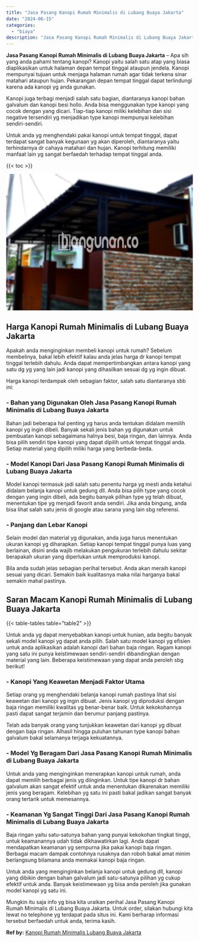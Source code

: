 ```yaml
---
title: "Jasa Pasang Kanopi Rumah Minimalis di Lubang Buaya Jakarta"
date: "2024-06-15"
categories: 
  - "biaya"
description: "Jasa Pasang Kanopi Rumah Minimalis di Lubang Buaya Jakarta. Mungkin itu saja info yg bisa kita uraikan perihal Jasa Pasang Kanopi Rumah Minimalis di Lubang B..."
---
```


**Jasa Pasang Kanopi Rumah Minimalis di Lubang Buaya Jakarta** – Apa sih yang anda pahami tentang kanopi? Kanopi yaitu salah satu atap yang biasa diaplikasikan untuk halaman depan tempat tinggal ataupun jendela. Kanopi mempunyai tujuan untuk menjaga halaman rumah agar tidak terkena sinar matahari ataupun hujan. Pekarangan depan tempat tinggal dapat terlindungi karena ada kanopi yg anda gunakan.

Kanopi juga terbagi menjadi salah satu bagian, diantaranya kanopi bahan galvalum dan kanopi besi hollo. Anda bisa menggunakan type kanopi yang cocok dengan yang dicari. Tiap-tiap kanopi miliki kelebihan dan sisi negative tersendiri yg menjadikan type kanopi mempunyai kelebihan sendiri-sendiri.

Untuk anda yg menghendaki pakai kanopi untuk tempat tinggal, dapat terdapat sangat banyak kegunaan yg akan diperoleh, diantaranya yaitu terhindarnya dr cahaya matahari dan hujan. Kanopi terhitung memiliki manfaat lain yg sangat berfaedah terhadap tempat tinggal anda.

{{< toc >}}

![Jasa Pasang Kanopi Rumah Minimalis di Lubang Buaya Jakarta](/images/harga-kanopi-minimalis-63.png)

## Harga Kanopi Rumah Minimalis di Lubang Buaya Jakarta

Apakah anda menginginkan membeli kanopi untuk rumah? Sebelum membelinya, bakal lebih efektif kalau anda jelas harga dr kanopi tempat tinggal terlebih dahulu. Anda dapat mempertimbangkan antara kanopi yang satu dg yg yang lain jadi kanopi yang dihasilkan sesuai dg yg ingin dibuat.

Harga kanopi terdampak oleh sebagian faktor, salah satu diantaranya sbb ini:

### \- Bahan yang Digunakan Oleh Jasa Pasang Kanopi Rumah Minimalis di Lubang Buaya Jakarta

Bahan jadi beberapa hal penting yg harus anda tentukan didalam memilih kanopi yg ingin dibeli. Banyak sekali jenis bahan yg digunakan untuk pembuatan kanopi sebagaimana halnya besi, baja ringan, dan lainnya. Anda bisa pilih sendiri tipe kanopi yang dapat dipilih untuk tempat tinggal anda. Setiap material yang dipilih miliki harga yang berbeda-beda.

### \- Model Kanopi Dari Jasa Pasang Kanopi Rumah Minimalis di Lubang Buaya Jakarta

Model kanopi termasuk jadi salah satu penentu harga yg mesti anda ketahui didalam belanja kanopi untuk gedung dll. Anda bisa pilih type yang cocok dengan yang ingin dibeli, ada begitu banyak pilihan type yg telah dibuat, menentukan tipe yg menjadi favorit anda sendiri. Jika anda bingung, anda bisa lihat salah satu jenis di google atau sarana yang lain sbg referensi.

### \- Panjang dan Lebar Kanopi

Selain model dan material yg digunakan, anda juga harus menentukan ukuran kanopi yg diharapkan. Setiap kanopi tempat tinggal punya luas yang berlainan, disini anda wajib melakukan pengukuran terlebih dahulu sekitar berapakah ukuran yang diperlukan untuk memproduksi kanopi.

Bila anda sudah jelas sebagian perihal tersebut. Anda akan meraih kanopi sesuai yang dicari. Semakin baik kualitasnya maka nilai harganya bakal semakin mahal pastinya.

## Saran Macam Kanopi Rumah Minimalis di Lubang Buaya Jakarta

{{< table-tables table="table2" >}}

Untuk anda yg dapat menyebabkan kanopi untuk hunian, ada begitu banyak sekali model kanopi yg dapat anda pilih. Salah satu model kanopi yg efisien untuk anda aplikasikan adalah kanopi dari bahan baja ringan. Ragam kanopi yang satu ini punya keistimewaan sendiri-sendiri dibandingkan dengan material yang lain. Beberapa keistimewaan yang dapat anda peroleh sbg berikut!

### \- Kanopi Yang Keawetan Menjadi Faktor Utama

Setiap orang yg menghendaki belanja kanopi rumah pastinya lihat sisi keawetan dari kanopi yg ingin dibuat. Jenis kanopi yg diproduksi dengan baja ringan memiliki kwalitas yg benar-benar baik. Untuk kekokohannya pasti dapat sangat terjamin dan berumur panjang pastinya.

Telah ada banyak orang yang tunjukkan keawetan dari kanopi yg dibuat dengan baja ringan. Alhasil hingga puluhan tahunan type kanopi bahan galvalum bakal selamanya terjaga kekuatannya.

### \- Model Yg Beragam Dari Jasa Pasang Kanopi Rumah Minimalis di Lubang Buaya Jakarta

Untuk anda yang menginginkan menerapkan kanopi untuk rumah, anda dapat memilih berbagai jenis yg diinginkan. Untuk tipe kanopi dr bahan galvalum akan sangat efektif untuk anda menentukan dikarenakan memiliki jenis yang beragam. Kelebihan yg satu ini pasti bakal jadikan sangat banyak orang tertarik untuk memesannya.

### \- Keamanan Yg Sangat Tinggi Dari Jasa Pasang Kanopi Rumah Minimalis di Lubang Buaya Jakarta

Baja ringan yaitu satu-satunya bahan yang punyai kekokohan tingkat tinggi, untuk keamanannya udah tidak dikhawatirkan lagi. Anda dapat mendapatkan keamanan yg sempurna jika pakai kanopi baja ringan. Berbagai macam dampak contohnya rusaknya dan roboh bakal amat minim berlangsung bilamana anda memakai kanopi baja ringan.

Untuk anda yang menginginkan belanja kanopi untuk gedung dll, kanopi yang dibikin dengan bahan galvalum jadi satu-satunya pilihan yg cukup efektif untuk anda. Banyak keistimewaan yg bisa anda peroleh jika gunakan model kanopi yg satu ini.

Mungkin itu saja info yg bisa kita uraikan perihal Jasa Pasang Kanopi Rumah Minimalis di Lubang Buaya Jakarta. Untuk order, silakan hubungi kita lewat no telephone yg terdapat pada situs ini. Kami berharap informasi tersebut berfaedah untuk anda, terima kasih.

**Ref by:**  [Kanopi Rumah Minimalis Lubang Buaya Jakarta](https://id.wikipedia.org/wiki/Kanopi)
